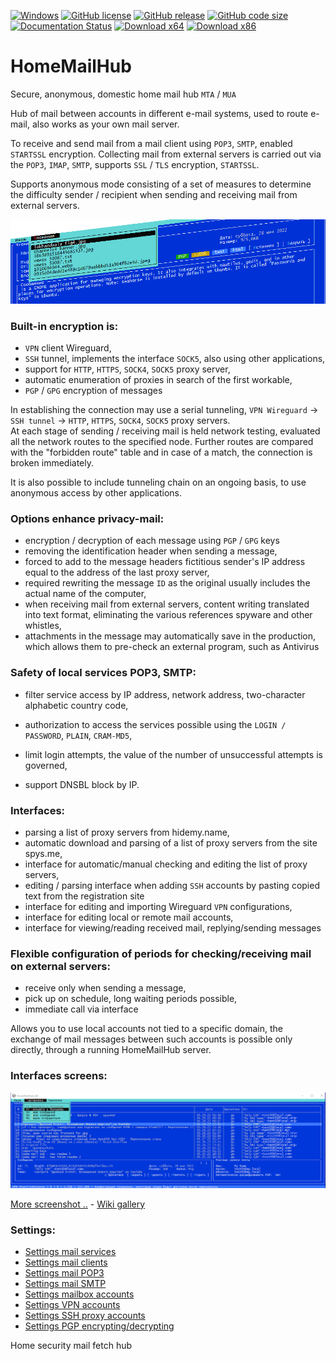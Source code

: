 
[![Windows](https://svgshare.com/i/ZhY.svg)](https://svgshare.com/i/ZhY.svg)
[![GitHub license](https://img.shields.io/github/license/ClaudiaCoord/SecurityHomeMailHub.svg)](https://github.com/ClaudiaCoord/SecurityHomeMailHub/blob/master/LICENSE)
[![GitHub release](https://img.shields.io/github/release/ClaudiaCoord/SecurityHomeMailHub.svg)](https://github.com/ClaudiaCoord/SecurityHomeMailHub/releases/)
[![GitHub code size](https://img.shields.io/github/languages/code-size/ClaudiaCoord/SecurityHomeMailHub)](https://github.com/ClaudiaCoord/SecurityHomeMailHub)
[![Documentation Status](https://readthedocs.org/projects/securityhomemailhub/badge/?version=latest)](https://securityhomemailhub.readthedocs.io/en/latest/?badge=latest)
[![Download x64](https://img.shields.io/badge/Download-x64-brightgreen.svg?style=flat-square)](https://github.com/ClaudiaCoord/SecurityHomeMailHub/releases/download/1.0.8191/SecurityHomeMailHub-x64-1.0.8191.msi)
[![Download x86](https://img.shields.io/badge/Download-x86-brightgreen.svg?style=flat-square)](https://github.com/ClaudiaCoord/SecurityHomeMailHub/releases/download/1.0.8191/SecurityHomeMailHub-x86-1.0.8191.msi)

# HomeMailHub
Secure, anonymous, domestic home mail hub `MTA` / `MUA`

 Hub of mail between accounts in different e-mail systems,
 used to route e-mail, also works as your own mail server.

 To receive and send mail from a mail client using `POP3`, `SMTP`, enabled `STARTSSL` encryption.
 Collecting mail from external servers is carried out via the `POP3`, `IMAP`, `SMTP`, supports `SSL` / `TLS` encryption, `STARTSSL`.

 Supports anonymous mode consisting of a set of measures to determine the difficulty sender / recipient when sending and receiving mail from external servers.

![Home security mail fetch hub 0](docs/assets/images/banner.png)  
 
### Built-in encryption is:
 - `VPN` client Wireguard,
 - `SSH` tunnel, implements the interface `SOCK5`, also using other applications,
 - support for `HTTP`, `HTTPS`, `SOCK4`, `SOCK5` proxy server,
 - automatic enumeration of proxies in search of the first workable,
 - `PGP` / `GPG` encryption of messages

 In establishing the connection may use a serial tunneling, `VPN Wireguard` -> `SSH tunnel` -> `HTTP`, `HTTPS`, `SOCK4`, `SOCK5` proxy servers.  
 At each stage of sending / receiving mail is held network testing, evaluated all the network routes to the specified node.
 Further routes are compared with the "forbidden route" table and in case of a match, the connection is broken immediately.

 It is also possible to include tunneling chain on an ongoing basis, to use anonymous access by other applications.

### Options enhance privacy-mail:
 - encryption / decryption of each message using `PGP` / `GPG` keys
 - removing the identification header when sending a message,
 - forced to add to the message headers fictitious sender's IP address equal to the address of the last proxy server,
 - required rewriting the message `ID` as the original usually includes the actual name of the computer,
 - when receiving mail from external servers, content writing translated into text format, eliminating the various references spyware and other whistles,
 - attachments in the message may automatically save in the production, which allows them to pre-check an external program, such as Antivirus

### Safety of local services POP3, SMTP:
 - filter service access by IP address, network address, two-character alphabetic country code,

 - authorization to access the services possible using the `LOGIN / PASSWORD`, `PLAIN`, `CRAM-MD5`,
 - limit login attempts, the value of the number of unsuccessful attempts is governed,
 - support DNSBL block by IP.

### Interfaces:

 - parsing a list of proxy servers from hidemy.name,
 - automatic download and parsing of a list of proxy servers from the site spys.me,
 - interface for automatic/manual checking and editing the list of proxy servers,
 - editing / parsing interface when adding `SSH` accounts by pasting copied text from the registration site
 - interface for editing and importing Wireguard `VPN` configurations,
 - interface for editing local or remote mail accounts,
 - interface for viewing/reading received mail, replying/sending messages

### Flexible configuration of periods for checking/receiving mail on external servers:
 - receive only when sending a message,
 - pick up on schedule, long waiting periods possible,
 - immediate call via interface


Allows you to use local accounts not tied to a specific domain, the exchange of mail messages between such accounts is possible only directly, through a running HomeMailHub server.

### Interfaces screens:

![Home security mail fetch hub](docs/assets/images/hsmh1-Full-View.png) 

[More screenshot ..](https://claudiacoord.github.io/SecurityHomeMailHub/gallery.html) - [Wiki gallery](https://github.com/ClaudiaCoord/SecurityHomeMailHub/wiki)  

### Settings:

- [Settings mail services](https://github.com/ClaudiaCoord/SecurityHomeMailHub/wiki/Settings-mail-services)  
- [Settings mail clients](https://github.com/ClaudiaCoord/SecurityHomeMailHub/wiki/Settings-mail-clients)  
- [Settings mail POP3](https://github.com/ClaudiaCoord/SecurityHomeMailHub/wiki/Settings-POP3)  
- [Settings mail SMTP](https://github.com/ClaudiaCoord/SecurityHomeMailHub/wiki/Settings-SMTP)  
- [Settings mailbox accounts](https://github.com/ClaudiaCoord/SecurityHomeMailHub/wiki/Settings-mail-accounts)  
- [Settings VPN accounts](https://github.com/ClaudiaCoord/SecurityHomeMailHub/wiki/Settings-VPN-accounts)  
- [Settings SSH proxy accounts](https://github.com/ClaudiaCoord/SecurityHomeMailHub/wiki/Settings-SSH-proxy-accounts)  
- [Settings PGP encrypting/decrypting](https://github.com/ClaudiaCoord/SecurityHomeMailHub/wiki/Settings-PGP-encrypting-decrypting)  

Home security mail fetch hub
